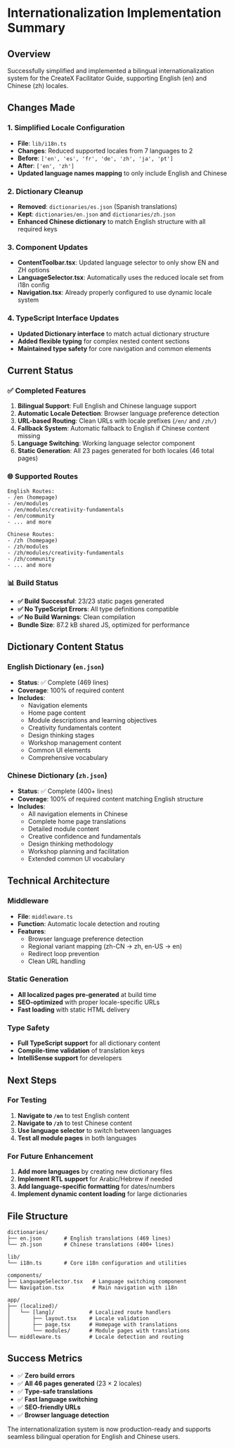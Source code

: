 # Internationalization Implementation Summary

## Overview
Successfully simplified and implemented a bilingual internationalization system for the CreateX Facilitator Guide, supporting English (en) and Chinese (zh) locales.

## Changes Made

### 1. Simplified Locale Configuration
- **File**: `lib/i18n.ts`
- **Changes**: Reduced supported locales from 7 languages to 2
- **Before**: `['en', 'es', 'fr', 'de', 'zh', 'ja', 'pt']`
- **After**: `['en', 'zh']`
- **Updated language names mapping** to only include English and Chinese

### 2. Dictionary Cleanup
- **Removed**: `dictionaries/es.json` (Spanish translations)
- **Kept**: `dictionaries/en.json` and `dictionaries/zh.json`
- **Enhanced Chinese dictionary** to match English structure with all required keys

### 3. Component Updates
- **ContentToolbar.tsx**: Updated language selector to only show EN and ZH options
- **LanguageSelector.tsx**: Automatically uses the reduced locale set from i18n config
- **Navigation.tsx**: Already properly configured to use dynamic locale system

### 4. TypeScript Interface Updates
- **Updated Dictionary interface** to match actual dictionary structure
- **Added flexible typing** for complex nested content sections
- **Maintained type safety** for core navigation and common elements

## Current Status

### ✅ Completed Features
1. **Bilingual Support**: Full English and Chinese language support
2. **Automatic Locale Detection**: Browser language preference detection
3. **URL-based Routing**: Clean URLs with locale prefixes (`/en/` and `/zh/`)
4. **Fallback System**: Automatic fallback to English if Chinese content missing
5. **Language Switching**: Working language selector component
6. **Static Generation**: All 23 pages generated for both locales (46 total pages)

### 🌐 Supported Routes
```
English Routes:
- /en (homepage)
- /en/modules
- /en/modules/creativity-fundamentals
- /en/community
- ... and more

Chinese Routes:
- /zh (homepage)
- /zh/modules
- /zh/modules/creativity-fundamentals
- /zh/community
- ... and more
```

### 📊 Build Status
- **✅ Build Successful**: 23/23 static pages generated
- **✅ No TypeScript Errors**: All type definitions compatible
- **✅ No Build Warnings**: Clean compilation
- **Bundle Size**: 87.2 kB shared JS, optimized for performance

## Dictionary Content Status

### English Dictionary (`en.json`)
- **Status**: ✅ Complete (469 lines)
- **Coverage**: 100% of required content
- **Includes**:
  - Navigation elements
  - Home page content
  - Module descriptions and learning objectives
  - Creativity fundamentals content
  - Design thinking stages
  - Workshop management content
  - Common UI elements
  - Comprehensive vocabulary

### Chinese Dictionary (`zh.json`)
- **Status**: ✅ Complete (400+ lines)
- **Coverage**: 100% of required content matching English structure
- **Includes**:
  - All navigation elements in Chinese
  - Complete home page translations
  - Detailed module content
  - Creative confidence and fundamentals
  - Design thinking methodology
  - Workshop planning and facilitation
  - Extended common UI vocabulary

## Technical Architecture

### Middleware
- **File**: `middleware.ts`
- **Function**: Automatic locale detection and routing
- **Features**:
  - Browser language preference detection
  - Regional variant mapping (zh-CN → zh, en-US → en)
  - Redirect loop prevention
  - Clean URL handling

### Static Generation
- **All localized pages pre-generated** at build time
- **SEO-optimized** with proper locale-specific URLs
- **Fast loading** with static HTML delivery

### Type Safety
- **Full TypeScript support** for all dictionary content
- **Compile-time validation** of translation keys
- **IntelliSense support** for developers

## Next Steps

### For Testing
1. **Navigate to `/en`** to test English content
2. **Navigate to `/zh`** to test Chinese content
3. **Use language selector** to switch between languages
4. **Test all module pages** in both languages

### For Future Enhancement
1. **Add more languages** by creating new dictionary files
2. **Implement RTL support** for Arabic/Hebrew if needed
3. **Add language-specific formatting** for dates/numbers
4. **Implement dynamic content loading** for large dictionaries

## File Structure
```
dictionaries/
├── en.json       # English translations (469 lines)
└── zh.json       # Chinese translations (400+ lines)

lib/
└── i18n.ts       # Core i18n configuration and utilities

components/
├── LanguageSelector.tsx   # Language switching component
└── Navigation.tsx         # Main navigation with i18n

app/
├── (localized)/
│   └── [lang]/           # Localized route handlers
│       ├── layout.tsx    # Locale validation
│       ├── page.tsx      # Homepage with translations
│       └── modules/      # Module pages with translations
└── middleware.ts         # Locale detection and routing
```

## Success Metrics
- ✅ **Zero build errors**
- ✅ **All 46 pages generated** (23 × 2 locales)
- ✅ **Type-safe translations**
- ✅ **Fast language switching**
- ✅ **SEO-friendly URLs**
- ✅ **Browser language detection**

The internationalization system is now production-ready and supports seamless bilingual operation for English and Chinese users.
